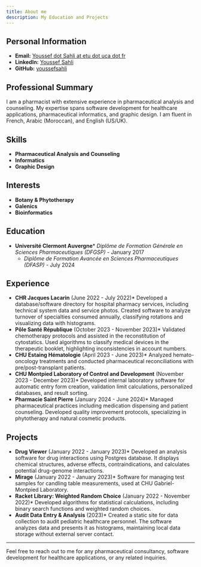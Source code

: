```yaml
---
title: About me
description: My Education and Projects
---
```


## Personal Information

- **Email:** [Youssef dot Sahli at etu dot uca dot fr](mailto\:Youssef.Sahli@etu.uca.fr)
- **LinkedIn:** [Youssef Sahli](https://www.linkedin.com/in/youssef-sahli)
- **GitHub:** [youssefsahli](https://github.com/youssefsahli)
## Professional Summary

I am a pharmacist with extensive experience in pharmaceutical analysis and counseling. My expertise spans software development for healthcare applications, pharmaceutical informatics, and graphic design. I am fluent in French, Arabic (Moroccan), and English (US/UK).

## Skills

- **Pharmaceutical Analysis and Counseling**
- **Informatics**
- **Graphic Design**

## Interests

- **Botany & Phytotherapy**
- **Galenics**
- **Bioinformatics**

## Education

- **Université Clermont Auvergne**\* _Diplôme de Formation Générale en Sciences Pharmaceutiques (DFGSP)_ - January 2017
  * _Diplôme de Formation Avancée en Sciences Pharmaceutiques (DFASP)_ - July 2024

## Experience

- **CHR Jacques Lacarin** (June 2022 - July 2022)\* Developed a database/software directory for hospital pharmacy services, including technical system data and service photos. Created software to analyze turnover of specialties consumed annually, classifying rotations and visualizing data with histograms.
- **Pôle Santé République** (October 2023 - November 2023)\* Validated chemotherapy protocols and assisted in the reconstitution of cytostatics. Used algorithms to classify medical devices in the therapeutic booklet, highlighting inconsistencies in account numbers.
- **CHU Estaing Hématologie** (April 2023 - June 2023)\* Analyzed hemato-oncology treatments and conducted pharmaceutical reconciliations with pre/post-transplant patients.
- **CHU Montpied Laboratory of Control and Development** (November 2023 - December 2023)\* Developed internal laboratory software for automatic entry form creation, validation limit calculations, personalized databases, and result sorting.
- **Pharmacie Saint Pierre** (January 2024 - June 2024)\* Managed pharmaceutical practices including medication dispensing and patient counseling. Developed quality improvement protocols, specializing in phytotherapy and natural cosmetic products.

## Projects

- **Drug Viewer** (January 2022 - January 2023)\* Developed an analysis software for drug interactions using Postgres database. It displays chemical structures, adverse effects, contraindications, and calculates potential drug-genome interactions.
- **Mirage** (January 2022 - January 2023)\* Software for managing test samples for candling table measurements, used at CHU Gabriel-Montpied Laboratory.
- **Racket Library: Weighted Random Choice** (January 2022 - November 2022)\* Developed algorithms for statistical calculations, including binary search functions and weighted random choices.
- **Audit Data Entry & Analysis** (2023)\* Created a static site for data collection to audit pediatric healthcare personnel. The software analyzes data and presents it as histograms, maintaining local data storage without external server contact.

---

Feel free to reach out to me for any pharmaceutical consultancy, software development for healthcare applications, or any related inquiries.
